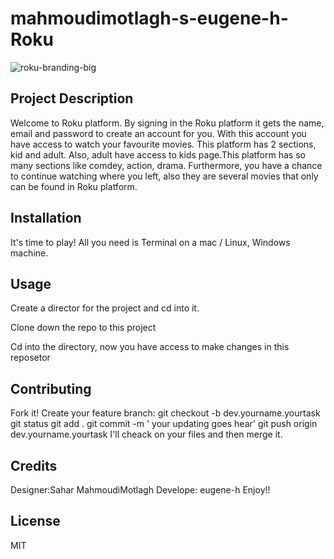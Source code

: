 # mahmoudimotlagh-s-eugene-h-Roku

![roku-branding-big](https://user-images.githubusercontent.com/91106418/205455154-61f7ffba-db3a-49d8-a8c8-c271e47a697d.jpg)

## Project Description
Welcome to Roku platform. By signing in the Roku platform it gets the name, email and password to create an account for you. With this account you have access to watch your favourite movies. This platform has 2 sections, kid and adult. Also, adult have access to kids page.This platform has so many sections like comdey, action, drama. Furthermore, you have a chance to continue watching where you left, also they are several movies that only can be found in Roku platform.

## Installation
It's time to play! 
All you need is Terminal on a mac / Linux, Windows machine.

## Usage
Create a director for the project and cd into it.

Clone down the repo to this project


Cd into the directory, now you have access to make changes in this reposetor 

## Contributing
Fork it! Create your feature branch:
git checkout -b dev.yourname.yourtask
git status
git add . 
git commit -m ' your updating goes hear'
git push origin dev.yourname.yourtask
I'll cheack on your files and then merge it.

## Credits
Designer:Sahar MahmoudiMotlagh 
Develope: eugene-h
Enjoy!!
## License
MIT
